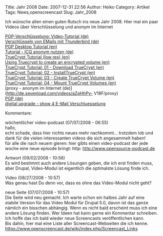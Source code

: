 Title: Jahr 2008
Date: 2007-12-31 22:56
Author: Heiko
Category: Artikel
Tags: News,openscreencast
Slug: Jahr_2008

Ich wünsche allen einen guten Rutsch ins neue Jahr 2008. Hier mal ein paar
Videos über Verschlüsselung und anonym im Internet

[PGP-Verschlüsselung: Video-Tutorial
(de)](http://video.google.de/videoplay?docid=-1406554841214806941&hl=de)  
[Verschlüsseln von EMails mit Thunderbird
(de)](http://www.youtube.com/watch?v=zUa7DKVaA64#)  
[PGP Desktop Tutorial (en)](http://www.youtube.com/watch?v=3t-eFIYhIYk#)  
[Tutorial - ICQ anonym nutzen
(de)](http://www.youtube.com/watch?v=HR5OCeKRUcU#)  
[TrueCrypt Tutorial (low res)
(en)](http://www.youtube.com/watch?v=LHQ8zBefq1g#)  
[Using Truecrypt to create an encrypted volume
(en)](http://www.youtube.com/watch?v=UoMPeDZFbi0#)  
[TrueCrypt Tutorial: 01 - Download TrueCrypt
(en)](http://www.youtube.com/watch?v=z5Dsxwn3-GM#)  
[TrueCrypt Tutorial: 02 - InstallTrueCrypt
(en)](http://www.youtube.com/watch?v=zivHITjiN48#)  
[TrueCrypt Tutorial: 03 - Create TrueCrypt Volume
(en)](http://www.youtube.com/watch?v=5cxG1ltR5GU#)  
[TrueCrypt Tutorial: 04 - Mount TrueCrypt Volumes
(en)](http://www.youtube.com/watch?v=kGoeSeBivig#)  
[proxy - anonym im Internet (de)](http://de.sevenload.com/videos/aZpHhPy-
V18F/proxy)  
[PGP (de)](http://www.videotrainingsworkshop.de/html/801.html)  
[digital upgrade - show 4 E-Mail
Verschluesselung](http://feeds.feedburner.com/~r/digitalupgrade/~3/171076344/show_4.m4v)

Kommentare:

wöchentlicher video-podcast (07/07/2008 - 06:55)  
hallo,  
echt schade, dass hier nichts neues mehr nachkommt... trotzdem lob und dank
für die vielen interessanten videos die sich angesammelt haben!  
für alle die nach neuem gieren: hier gibts einen video-podcast der jede woche
eine neue episode bringt: http: http://www.opensource-podcast.de

  

Antwort (09/02/2008 - 10:56)  
Es wird bestimmt auch andere Lösungen geben, die ich erst finden muss, aber
Drupal, Video-Modul ist eigentlich die optimalste Lösung finde ich.

  

Video (08/27/2008 - 10:57)  
Was genau hast Du denn vor, dass es ohne das Video-Modul nicht geht?

  

neue Seite (07/07/2008 - 10:57)  
Die Seite wird neu gemacht. Ich warte schon ein halbes Jahr auf eine stabile
Version für das Video Modul für Drupal 5.0, davon ist das ganze nämlich ein
bisschen abhängig. Wenn es nicht bald erscheint muss ich eine andere Lösung
finden. Wer Ideen hat kann gerne ein Kommentar schreiben. Ich hoffe das ich
bald wieder neue Screencasts veröffentlichen kann.  
Bis dahin, hier mal eine Liste aller Screencast-Webseiten die ich kenne.  
https://www.openscreencast.de/wiki/index.php/Screencast_Links

